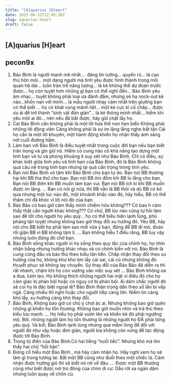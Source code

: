 ```yaml
---
title: "[A]quarius [H]eart"
date: 2025-06-12T22:45:36Z
slug: aquarius-heart
draft: false
---
```


## [A]quarius [H]eart

## pecon9x

1. Bảo Bình là người mạnh mẽ nhất…. đáng tin tưởng… quyến rũ… là cao thủ hôn môi… một dạng người mà tình yêu được hình thành trong mối quan hệ dài… luôn tràn trề năng lượng… là kẻ không thể dự đoán trước được… họ còn tuyệt hơn những gì bạn có thể nghĩ đến… Bảo Binh yêu âm nhạc… tuyệt không phải loại ưa đánh đấm, nhưng sẽ hạ nock-out kẻ nào…khốn nạn với mình… là mẫu người nhạy cảm nhất trên giường bạn có thể biết … họ có khát vọng mãnh liệt… một kẻ cực kì cố chấp… được ưu ái để trở thành “sinh vật đơn giản”… là kẻ thông minh nhất… hiếm khi yêu một ai đó… nên nếu đã bắt được, hãy giữ chặt lấy họ.
 2. Cái Bảo Bình cần không phải là một lời hứa thề non hẹn biển
Không phải những lời động viên
Càng không phải là sự im lặng lắng nghe bất tận Cái họ cần là một lời khuyên, một hành động khiến họ nhận thấy ánh sáng nơi cuối đường hầm. ̣
3. Làm bạn với Bảo Bình là điều tuyệt nhất trong cuộc đời bạn nếu bạn biết trân trọng và gìn giữ nó.
Hiếm có cung nào có khả năng tạo dựng một tình bạn vô tư và phóng khoảng ít suy xét như Bảo Bình. Chỉ có điều, sự khác biệt giữa tình yêu và tình bạn của Bảo Bình, đó là Bảo Bình không quá câu nệ trong tình bạn nhưng lại quá cẩn trọng trong tình yêu.
4. Bạn nói Bảo Bình vô tâm khi Bảo Bình cho bạn tự do.
Bạn nói BB thương hại khi BB tha thứ cho bạn.
Bạn nói BB ôm đồm khi BB lo lắng cho bạn.
Bạn nói BB điên khi BB muốn làm bạn vui.
Bạn nói BB ích kỉ khi BB muốn được im lặng. …
Bạn có nói gì nữa, thì BB vẫn là BB thôi và dù BB có bỏ qua nhưng một lúc nào đó, một khoảnh khắc nào đó, hãy hiểu, BB có thể thậm chí đã khóc vì lời nói đó của bạn.
5. Bảo Bảo có bao giờ cảm thấy mình chiếm hữu không??? Có bao h cảm thấy thật cần người khác không???   Có chứ, BB lúc nào cũng tự hỏi làm sao để tốt cho người họ yêu quý… họ có thể biểu hiện lạnh lùng, phũ phàng tận tuyệt nhưng không bao giờ thay đổi xu hướng đó.
Yêu BB, hãy nói cho BB biết họ phải làm sao mới vừa ý bạn, đừng để BB đi mò, đoán rồi giận BB vì BB không tâm lí. …
Bạn không hiểu 1 điều rằng, BB tuy vậy nhưng luôn đứng đó chờ bạn.
6. Bảo Bình sống khác người vì họ sống theo quy tắc của chính họ, họ nhìn nhận bằng nhưng hướng khác nhau và có chính kiến với nó.
Bảo Bình là cung cứng đầu và bảo thủ theo kiểu tân tiến. Chấp nhận thay đổi theo xu hướng của họ, không khư khư ôm lấy cái sai, cái cũ nhưng không đủ thuyết phục sẽ không lay chuyển. Sự thay đổi của Bảo Bảo đã diễn ra thì rất nhanh, chậm khi họ còn vướng vào việc suy xét …
Bảo Bình không ưa a dua, lươn lẹo. Họ không thích những người hai mặt vì điều đó cho họ cảm giác bị phản bội hoặc có nguy cơ bị phản bội. Ai dám chắc người đó sẽ coi họ là đặc biệt ngoại lệ? Bảo Bình thận trọng dần theo số lần bị vấp ngã. Càng nhiều thì nghi hoặc cho người tiếp càng lớn. Niềm tin càng khó lấy, xu hướng càng khó thay đổi.
7. Bảo Bình,
Không bao giờ có chủ ý chơi ác ai. Nhưng không bao giờ quên những gì khiến họ tổn thương. Không bao giờ muốn nhìn và trả thù theo kiểu lưu manh. …
 Họ hiểu họ phải vươn lên và khiến kẻ đó phải ngưỡng mộ.
Bởi, những người làm họ tổn thương là những người họ ĐÃ phải từng yêu quý.   Và bởi, Bảo Bình lạnh lùng nhưng quá mềm lòng để đối với người đó như vậy hoặc đơn giản, người kia không còn xứng để tác động được tới Bảo Bình.
8. Trong từ điển của Bảo Bình.Có hai tiếng “nuối tiếc”.
Nhưng khó mà tìm thấy hai chữ “hối hận”.
9. Đừng cố hiểu một Bảo Bình , mà hãy cảm nhận họ. Hãy nghĩ xem họ sẽ làm gì trong tương lai.
Bắt một BB cũng như đuổi theo một chiếc lá. Cảm nhận được hướng gió thì sẽ biết nó rơi về đâu. …
Được một BB thương cũng như biết được nơi trú đông của chim di cư. Dẫu rời xa ngàn dặm nhưng luôn quay về chốn cũ.